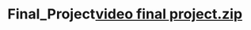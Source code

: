 # Final_Project[video final project.zip](https://github.com/prakasbabu/Final_Project/files/8835600/video.final.project.zip)
